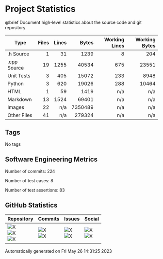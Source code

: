 Project Statistics
==================

@brief Document high-level statistics about the source code and
       git repository

| Type | Files | Lines | Bytes | Working Lines | Working Bytes |
|------|------:|------:|------:|--------------:|--------------:|
|.h Source|1|31|1239|8|204|
|.cpp Source|19|1255|40534|675|23551|
|Unit Tests|3|405|15072|233|8948|
|Python|3|620|19026|288|10464|
|HTML|1|59|1419|n/a|n/a|
|Markdown|13|1524|69401|n/a|n/a|
|Images|22|n/a|7350489|n/a|n/a|
|Other	Files|41|n/a|279324|n/a|n/a|

## Tags
No tags

## Software Engineering Metrics

Number of commits:  224

Number of test cases:  8

Number of test assertions:  83

## GitHub Statistics
| Repository                           | Commits                   | Issues                  | Social                    |
|--------------------------------------|---------------------------|-------------------------|---------------------------|
| ![X](https://img.shields.io/github/languages/code-size/marknelsonengineer/empire?style=plastic) <br/> ![X](https://img.shields.io/github/repo-size/marknelsonengineer/empire?style=plastic) <br/> ![X](https://img.shields.io/github/contributors/marknelsonengineer/empire?style=plastic) | ![X](https://img.shields.io/github/commit-activity/w/marknelsonengineer/empire?style=plastic) <br/> ![X](https://img.shields.io/github/last-commit/marknelsonengineer/empire?style=plastic) | ![X](https://img.shields.io/github/issues-raw/marknelsonengineer/empire?style=plastic) <br/> ![X](https://img.shields.io/github/issues-closed-raw/marknelsonengineer/empire?style=plastic) | ![X](https://img.shields.io/github/forks/marknelsonengineer/empire?style=plastic) <br/> ![X](https://img.shields.io/github/stars/marknelsonengineer/empire?style=plastic) |

Automatically generated on Fri May 26 14:31:25 2023
